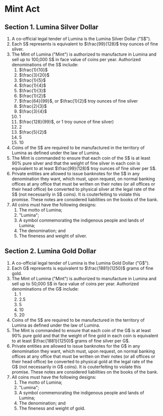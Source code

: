 # Mint Act

## Section 1. Lumina Silver Dollar
1. A co-official legal tender of Lumina is the Lumina Silver Dollar ("S$").
2. Each S$ represents is equivalent to $\frac{99}{128}$ troy ounces of fine silver.
3. The Mint of Lumina ("Mint") is authorized to manufacture in Lumina and sell up to 100,000 S$ in face value of coins per year. Authorized denominations of the S$ include:
    1.  $\frac{1}{10}$
    2.  $\frac{3}{20}$
    3.  $\frac{1}{5}$
    4.  $\frac{1}{4}$
    5.  $\frac{1}{3}$
    6.  $\frac{1}{2}$
    7.  $\frac{64}{99}$, or $\frac{1}{2}$ troy ounces of fine silver
    8.  $\frac{2}{3}$
    9.  $\frac{3}{4}$
    10.  1
    11.  $\frac{128}{99}$, or 1 troy ounce of fine silver)
    12.  2
    13.  $\frac{5}{2}$
    14.  5
    15.  10
4. Coins of the S$ are required to be manufactured in the territory of Lumina as defined under the law of Lumina.
5. The Mint is commanded to ensure that each coin of the S$ is at least 90% pure silver and that the weight of fine silver in each coin is equivalent to at least $\frac{99}{128}$ troy ounces of fine silver per S$.
6. Private entities are allowed to issue banknotes for the S$ in any denomination they want, which must, upon request, on normal banking offices at any office that must be written on their notes (or all offices or their head office) be converted to physical silver at the legal rate of the S$ (not necessarily in S$ coins). It is couterfeiting to violate this promise. These notes are considered liabilities on the books of the bank.
7. All coins must have the following designs:
    1. The motto of Lumina;
    2. "Lumina";
    3. A symbol commemorating the indigenous people and lands of Lumina;
    4. The denomination; and
    5. The fineness and weight of silver.

## Section 2. Lumina Gold Dollar
1. A co-official legal tender of Lumina is the Lumina Gold Dollar ("G$").
2. Each G$ represents is equivalent to $\frac{1881}{1250}$ grams of fine gold.
3. The Mint of Lumina ("Mint") is authorized to manufacture in Lumina and sell up to 50,000 S$ in face value of coins per year. Authorized denominations of the G$ include:
    1. 1
    2. 2.5
    3. 5
    4. 10
    5. 20
4. Coins of the S$ are required to be manufactured in the territory of Lumina as defined under the law of Lumina.
5. The Mint is commanded to ensure that each coin of the G$ is at least 90% pure gold and that the weight of fine gold in each coin is equivalent to at least $\frac{1881}{1250}$ grams of fine silver per G$.
6. Private entities are allowed to issue banknotes for the G$ in any denomination they want, which must, upon request, on normal banking offices at any office that must be written on their notes (or all offices or their head office) be converted to physical gold at the legal rate of the G$ (not necessarily in G$ coins). It is couterfeiting to violate this promise. These notes are considered liabilities on the books of the bank.
7. All coins must have the following designs:
    1. The motto of Lumina;
    2. "Lumina";
    3. A symbol commemorating the indigenous people and lands of Lumina;
    4. The denomination; and
    5. The fineness and weight of gold.
